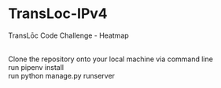 # TransLoc-IPv4
TransLōc Code Challenge - Heatmap<br><br>


Clone the repository onto your local machine via command line<br>
run pipenv install<br>
run python manage.py runserver<br>
